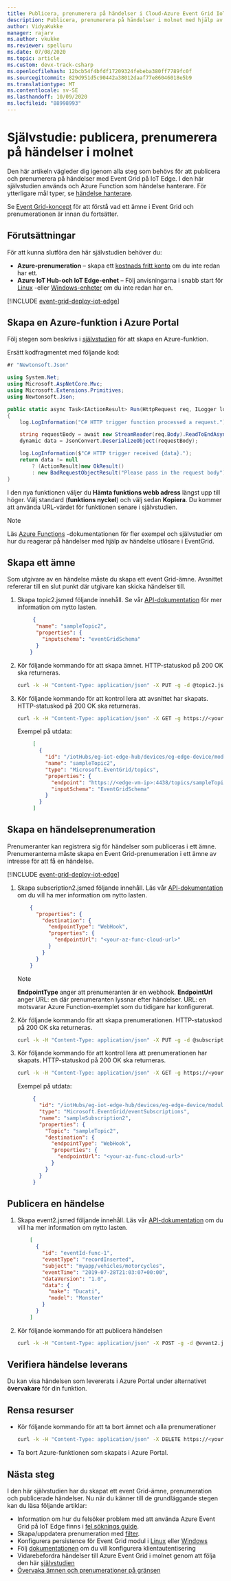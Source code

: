 ```yaml
---
title: Publicera, prenumerera på händelser i Cloud-Azure Event Grid IoT Edge | Microsoft Docs
description: Publicera, prenumerera på händelser i molnet med hjälp av webhook med Event Grid på IoT Edge
author: VidyaKukke
manager: rajarv
ms.author: vkukke
ms.reviewer: spelluru
ms.date: 07/08/2020
ms.topic: article
ms.custom: devx-track-csharp
ms.openlocfilehash: 12bcb54f4bfdf17209324febeba380ff7789fc0f
ms.sourcegitcommit: 829d951d5c90442a38012daaf77e86046018e5b9
ms.translationtype: MT
ms.contentlocale: sv-SE
ms.lasthandoff: 10/09/2020
ms.locfileid: "88998993"
---
```

# <a name="tutorial-publish-subscribe-to-events-in-cloud"></a>Självstudie: publicera, prenumerera på händelser i molnet

Den här artikeln vägleder dig igenom alla steg som behövs för att publicera och prenumerera på händelser med Event Grid på IoT Edge. I den här självstudien används och Azure Function som händelse hanterare. För ytterligare mål typer, se [händelse hanterare](event-handlers.md).

Se [Event Grid-koncept](concepts.md) för att förstå vad ett ämne i Event Grid och prenumerationen är innan du fortsätter.

## <a name="prerequisites"></a>Förutsättningar 
För att kunna slutföra den här självstudien behöver du:

* **Azure-prenumeration** – skapa ett [kostnads fritt konto](https://azure.microsoft.com/free) om du inte redan har ett. 
* **Azure IoT Hub-och IoT Edge-enhet** – Följ anvisningarna i snabb start för [Linux](../../iot-edge/quickstart-linux.md) -eller [Windows-enheter](../../iot-edge/quickstart.md) om du inte redan har en.

[!INCLUDE [event-grid-deploy-iot-edge](../../../includes/event-grid-deploy-iot-edge.md)]

## <a name="create-an-azure-function-in-the-azure-portal"></a>Skapa en Azure-funktion i Azure Portal

Följ stegen som beskrivs i [självstudien](../../azure-functions/functions-create-first-azure-function.md) för att skapa en Azure-funktion. 

Ersätt kodfragmentet med följande kod:

```csharp
#r "Newtonsoft.Json"

using System.Net;
using Microsoft.AspNetCore.Mvc;
using Microsoft.Extensions.Primitives;
using Newtonsoft.Json;

public static async Task<IActionResult> Run(HttpRequest req, ILogger log)
{
    log.LogInformation("C# HTTP trigger function processed a request.");

    string requestBody = await new StreamReader(req.Body).ReadToEndAsync();
    dynamic data = JsonConvert.DeserializeObject(requestBody);

    log.LogInformation($"C# HTTP trigger received {data}.");
    return data != null
        ? (ActionResult)new OkResult()
        : new BadRequestObjectResult("Please pass in the request body");
}
```

I den nya funktionen väljer du **Hämta funktions webb adress** längst upp till höger. Välj standard (**funktions nyckel**) och välj sedan **Kopiera**. Du kommer att använda URL-värdet för funktionen senare i självstudien.

> [!NOTE]
> Läs [Azure Functions](../../azure-functions/functions-overview.md) -dokumentationen för fler exempel och självstudier om hur du reagerar på händelser med hjälp av händelse utlösare i EventGrid.

## <a name="create-a-topic"></a>Skapa ett ämne

Som utgivare av en händelse måste du skapa ett event Grid-ämne. Avsnittet refererar till en slut punkt där utgivare kan skicka händelser till.

1. Skapa topic2.jsmed följande innehåll. Se vår [API-dokumentation](api.md) för mer information om nytto lasten.

    ```json
         {
          "name": "sampleTopic2",
          "properties": {
            "inputschema": "eventGridSchema"
          }
        }
    ```
1. Kör följande kommando för att skapa ämnet. HTTP-statuskod på 200 OK ska returneras.

    ```sh
    curl -k -H "Content-Type: application/json" -X PUT -g -d @topic2.json https://<your-edge-device-public-ip-here>:4438/topics/sampleTopic2?api-version=2019-01-01-preview
    ```
1. Kör följande kommando för att kontrol lera att avsnittet har skapats. HTTP-statuskod på 200 OK ska returneras.

    ```sh
    curl -k -H "Content-Type: application/json" -X GET -g https://<your-edge-device-public-ip-here>:4438/topics/sampleTopic2?api-version=2019-01-01-preview
    ```

   Exempel på utdata:

   ```json
        [
          {
            "id": "/iotHubs/eg-iot-edge-hub/devices/eg-edge-device/modules/eventgridmodule/topics/sampleTopic2",
            "name": "sampleTopic2",
            "type": "Microsoft.EventGrid/topics",
            "properties": {
              "endpoint": "https://<edge-vm-ip>:4438/topics/sampleTopic2/events?api-version=2019-01-01-preview",
              "inputSchema": "EventGridSchema"
            }
          }
        ]
   ```

## <a name="create-an-event-subscription"></a>Skapa en händelseprenumeration

Prenumeranter kan registrera sig för händelser som publiceras i ett ämne. Prenumeranterna måste skapa en Event Grid-prenumeration i ett ämne av intresse för att få en händelse.

[!INCLUDE [event-grid-deploy-iot-edge](../../../includes/event-grid-edge-persist-event-subscriptions.md)]

1. Skapa subscription2.jsmed följande innehåll. Läs vår [API-dokumentation](api.md) om du vill ha mer information om nytto lasten.

    ```json
        {
          "properties": {
            "destination": {
              "endpointType": "WebHook",
              "properties": {
                "endpointUrl": "<your-az-func-cloud-url>"
              }
            }
          }
        }
    ```

   >[!NOTE]
   > **EndpointType** anger att prenumeranten är en webhook.  **EndpointUrl** anger URL: en där prenumeranten lyssnar efter händelser. URL: en motsvarar Azure Function-exemplet som du tidigare har konfigurerat.
2. Kör följande kommando för att skapa prenumerationen. HTTP-statuskod på 200 OK ska returneras.

    ```sh
    curl -k -H "Content-Type: application/json" -X PUT -g -d @subscription2.json https://<your-edge-device-public-ip-here>:4438/topics/sampleTopic2/eventSubscriptions/sampleSubscription2?api-version=2019-01-01-preview
    ```
3. Kör följande kommando för att kontrol lera att prenumerationen har skapats. HTTP-statuskod på 200 OK ska returneras.

    ```sh
    curl -k -H "Content-Type: application/json" -X GET -g https://<your-edge-device-public-ip-here>:4438/topics/sampleTopic2/eventSubscriptions/sampleSubscription2?api-version=2019-01-01-preview
    ```

    Exempel på utdata:

   ```json
        {
          "id": "/iotHubs/eg-iot-edge-hub/devices/eg-edge-device/modules/eventgridmodule/topics/sampleTopic2/eventSubscriptions/sampleSubscription2",
          "type": "Microsoft.EventGrid/eventSubscriptions",
          "name": "sampleSubscription2",
          "properties": {
            "Topic": "sampleTopic2",
            "destination": {
              "endpointType": "WebHook",
              "properties": {
                "endpointUrl": "<your-az-func-cloud-url>"
              }
            }
          }
        }
    ```

## <a name="publish-an-event"></a>Publicera en händelse

1. Skapa event2.jsmed följande innehåll. Läs vår [API-dokumentation](api.md) om du vill ha mer information om nytto lasten.

    ```json
        [
          {
            "id": "eventId-func-1",
            "eventType": "recordInserted",
            "subject": "myapp/vehicles/motorcycles",
            "eventTime": "2019-07-28T21:03:07+00:00",
            "dataVersion": "1.0",
            "data": {
              "make": "Ducati",
              "model": "Monster"
            }
          }
        ]
    ```
1. Kör följande kommando för att publicera händelsen

    ```sh
    curl -k -H "Content-Type: application/json" -X POST -g -d @event2.json https://<your-edge-device-public-ip-here>:4438/topics/sampleTopic2/events?api-version=2019-01-01-preview
    ```

## <a name="verify-event-delivery"></a>Verifiera händelse leverans

Du kan visa händelsen som levererats i Azure Portal under alternativet **övervakare** för din funktion.

## <a name="cleanup-resources"></a>Rensa resurser

* Kör följande kommando för att ta bort ämnet och alla prenumerationer

    ```sh
    curl -k -H "Content-Type: application/json" -X DELETE https://<your-edge-device-public-ip-here>:4438/topics/sampleTopic2?api-version=2019-01-01-preview
    ```

* Ta bort Azure-funktionen som skapats i Azure Portal.

## <a name="next-steps"></a>Nästa steg

I den här självstudien har du skapat ett event Grid-ämne, prenumeration och publicerade händelser. Nu när du känner till de grundläggande stegen kan du läsa följande artiklar:

* Information om hur du felsöker problem med att använda Azure Event Grid på IoT Edge finns i [fel söknings guide](troubleshoot.md).
* Skapa/uppdatera prenumeration med [filter](advanced-filtering.md).
* Konfigurera persistence för Event Grid modul i [Linux](persist-state-linux.md) eller [Windows](persist-state-windows.md)
* Följ [dokumentationen](configure-client-auth.md) om du vill konfigurera klientautentisering
* Vidarebefordra händelser till Azure Event Grid i molnet genom att följa den här [självstudien](forward-events-event-grid-cloud.md)
* [Övervaka ämnen och prenumerationer på gränsen](monitor-topics-subscriptions.md)
